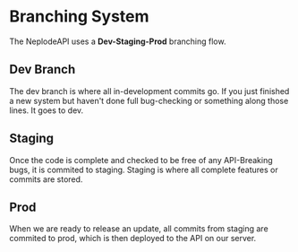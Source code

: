 # Branching System

The NeplodeAPI uses a **Dev-Staging-Prod** branching flow.

## Dev Branch

The dev branch is where all in-development commits go. If you just finished a new system but haven't done full bug-checking or something along those lines. It goes to dev.

## Staging

Once the code is complete and checked to be free of any API-Breaking bugs, it is commited to staging. Staging is where all complete features or commits are stored.

## Prod

When we are ready to release an update, all commits from staging are commited to prod, which is then deployed to the API on our server.
